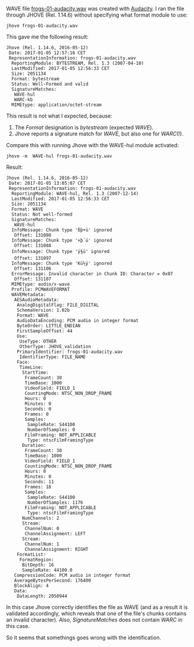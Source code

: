 WAVE file [frogs-01-audacity.wav](./frogs-01-audacity.wav) was created with [Audacity](http://www.audacityteam.org/). I ran the file through JHOVE (Rel. 1.14.6) without specifying what format module to use:

    jhove frogs-01-audacity.wav
    
This gave me the following result:

    Jhove (Rel. 1.14.6, 2016-05-12)
     Date: 2017-01-05 12:57:16 CET
     RepresentationInformation: frogs-01-audacity.wav
      ReportingModule: BYTESTREAM, Rel. 1.3 (2007-04-10)
      LastModified: 2017-01-05 12:56:33 CET
      Size: 2051134
      Format: bytestream
      Status: Well-Formed and valid
      SignatureMatches:
       WAVE-hul
       WARC-kb
      MIMEtype: application/octet-stream

This result is not what I expected, because:

1. The *Format* designation is *bytestream* (expected *WAVE*).
2. Jhove reports a signature match for *WAVE*, but also one for *WARC*(!).

Compare this with running Jhove with the WAVE-hul module activated:

    jhove -m  WAVE-hul frogs-01-audacity.wav

Result:

    Jhove (Rel. 1.14.6, 2016-05-12)
     Date: 2017-01-05 13:05:07 CET
     RepresentationInformation: frogs-01-audacity.wav
      ReportingModule: WAVE-hul, Rel. 1.3 (2007-12-14)
      LastModified: 2017-01-05 12:56:33 CET
      Size: 2051134
      Format: WAVE
      Status: Not well-formed
      SignatureMatches:
       WAVE-hul
      InfoMessage: Chunk type 'ßþ+ü' ignored
       Offset: 131080
      InfoMessage: Chunk type '×þ´ü' ignored
       Offset: 131088
      InfoMessage: Chunk type 'ÿ§ü' ignored
       Offset: 131097
      InfoMessage: Chunk type 'Kü½ÿ' ignored
       Offset: 131106
      ErrorMessage: Invalid character in Chunk ID: Character = 0x07
       Offset: 131107
      MIMEtype: audio/x-wave
      Profile: PCMWAVEFORMAT
      WAVEMetadata: 
       AESAudioMetadata: 
        AnalogDigitalFlag: FILE_DIGITAL
        SchemaVersion: 1.02b
        Format: WAVE
        AudioDataEncoding: PCM audio in integer format
        ByteOrder: LITTLE_ENDIAN
        FirstSampleOffset: 44
        Use:
         UseType: OTHER
         OtherType: JHOVE_validation
        PrimaryIdentifier: frogs-01-audacity.wav
         IdentifierType: FILE_NAME
        Face: 
         TimeLine: 
          StartTime:
           FrameCount: 30
           TimeBase: 1000
           VideoField: FIELD_1
           CountingMode: NTSC_NON_DROP_FRAME
           Hours: 0
           Minutes: 0
           Seconds: 0
           Frames: 0
           Samples: 
            SampleRate: S44100
            NumberOfSamples: 0
           FilmFraming: NOT_APPLICABLE
            Type: ntscFilmFramingType
          Duration:
           FrameCount: 30
           TimeBase: 1000
           VideoField: FIELD_1
           CountingMode: NTSC_NON_DROP_FRAME
           Hours: 0
           Minutes: 0
           Seconds: 11
           Frames: 18
           Samples: 
            SampleRate: S44100
            NumberOfSamples: 1176
           FilmFraming: NOT_APPLICABLE
            Type: ntscFilmFramingType
          NumChannels: 2
          Stream:
           ChannelNum: 0
           ChannelAssignment: LEFT
          Stream:
           ChannelNum: 1
           ChannelAssignment: RIGHT
        FormatList:
         FormatRegion:
          BitDepth: 16
          SampleRate: 44100.0
       CompressionCode: PCM audio in integer format
       AverageBytesPerSecond: 176400
       BlockAlign: 4
       Data: 
        DataLength: 2050944
        
In this case Jhove correctly identifies the file as WAVE (and as a result it is validated accordingly, which reveals that one of the file's chunks contains an invalid character). Also, *SignatureMatches* does not contain *WARC* in this case.

So it seems that somethings goes wrong with the identification.
